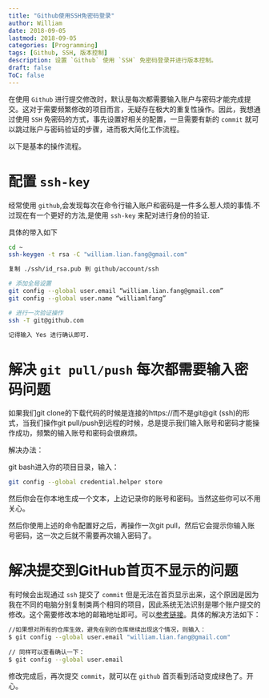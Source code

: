 ```yaml
---
title: "Github使用SSH免密码登录"
author: William
date: 2018-09-05
lastmod: 2018-09-05
categories: [Programming]
tags: [Github, SSH, 版本控制]
description: 设置 `Github` 使用 `SSH` 免密码登录并进行版本控制。
draft: false
ToC: false
---
```


在使用 `Github` 进行提交修改时，默认是每次都需要输入账户与密码才能完成提交。这对于需要频繁修改的项目而言，无疑存在极大的重复性操作。因此，我想通过使用 `SSH` 免密码的方式，事先设置好相关的配置，一旦需要有新的 `commit` 就可以跳过账户与密码验证的步骤，进而极大简化工作流程。

<!--more-->

以下是基本的操作流程。

# 配置 `ssh-key`

经常使用 `github`,会发现每次在命令行输入账户和密码是一件多么惹人烦的事情.不过现在有一个更好的方法,是使用 `ssh-key` 来配对进行身份的验证.

具体的带入如下

```bash
cd ~
ssh-keygen -t rsa -C "william.lian.fang@gmail.com"

复制 ./ssh/id_rsa.pub 到 github/account/ssh

# 添加全局设置
git config --global user.email “william.lian.fang@gmail.com”
git config --global user.name “williamlfang”

# 进行一次验证操作
ssh -T git@github.com

记得输入 Yes 进行确认即可.
```

# 解决 `git pull/push` 每次都需要输入密码问题

如果我们git clone的下载代码的时候是连接的https://而不是git@git (ssh)的形式，当我们操作git pull/push到远程的时候，总是提示我们输入账号和密码才能操作成功，频繁的输入账号和密码会很麻烦。

解决办法：

git bash进入你的项目目录，输入：

```bash
git config --global credential.helper store
```

然后你会在你本地生成一个文本，上边记录你的账号和密码。当然这些你可以不用关心。

然后你使用上述的命令配置好之后，再操作一次git pull，然后它会提示你输入账号密码，这一次之后就不需要再次输入密码了。

# 解决提交到GitHub首页不显示的问题

有时候会出现通过 `ssh` 提交了 `commit` 但是无法在首页显示出来，这个原因是因为我在不同的电脑分别复制类两个相同的项目，因此系统无法识别是哪个账户提交的修改。这个需要修改本地的邮箱地址即可。可以[参考链接](https://blog.csdn.net/Cloudox_/article/details/50284193)。具体的解决方法如下：

```bash
//如果想对所有的仓库生效，避免在别的仓库继续出现这个情况，则输入：
$ git config --global user.email "william.lian.fang@gmail.com"
 
// 同样可以查看确认一下：
$ git config --global user.email
```

修改完成后，再次提交 `commit`，就可以在 `github` 首页看到活动变成绿色了。开心。


